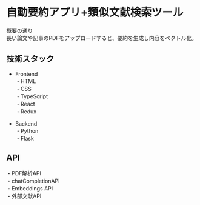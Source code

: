 # 自動要約アプリ+類似文献検索ツール
概要の通り  
長い論文や記事のPDFをアップロードすると、要約を生成し内容をベクトル化。

## 技術スタック
- Frontend  
・HTML  
・CSS  
・TypeScript  
・React  
・Redux

- Backend  
・Python  
・Flask  

## API  
・PDF解析API  
・chatCompletionAPI  
・Embeddings API  
・外部文献API  

